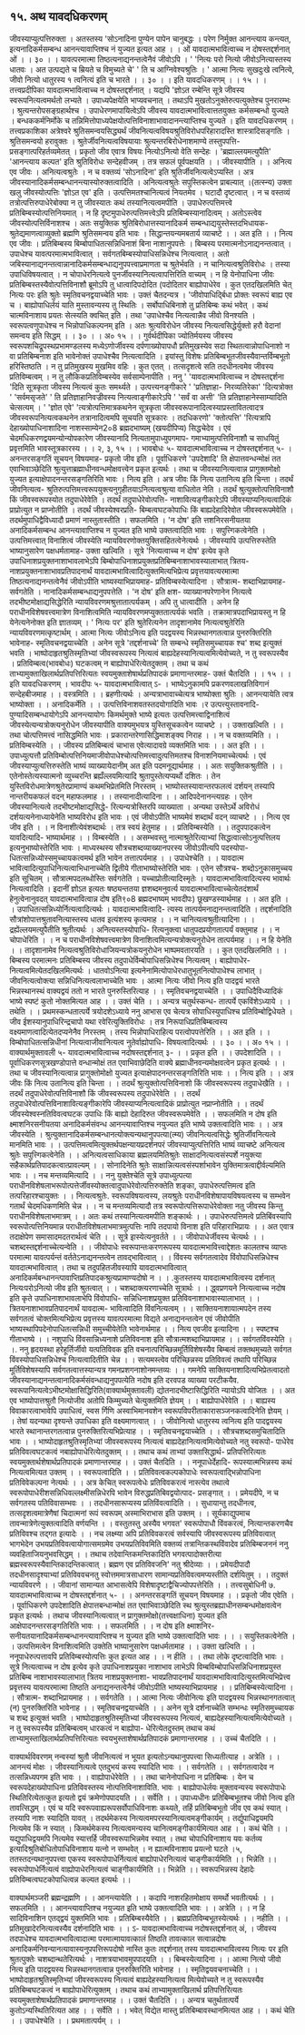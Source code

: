 ## १५. अथ यावदधिकरणम्
जीवस्याप्युत्पत्तिरुक्ता । अतस्तस्य 'सोऽनादिना पुण्येन पापेन चानुबद्धः ।
परेण निर्मुक्त आनन्त्याय कन्त्यत, इत्यनादिकर्मसम्बन्ध आनन्त्यावाप्तिश्च नं
युज्यत इत्यत आह
। । ओं यावदात्मभावित्वाच्च न दोषस्तद्दर्शनात् ओं । । ३० । ।
यावत्परमात्मा तिष्ठत्यनाद्यनन्तत्वेनैवं जीवोऽपि ।
' 'नित्यः परो नित्यो जीवोऽनित्यास्तस्य धातवः ।
अत उत्पद्यते च म्रियते च विमुच्यते चे' ' ति च आग्निवेश्यश्रुतिः ।
' आत्मा नित्यः सुखदुःखे त्वनित्ये, जीवो नित्यो धातुरस्य १ त्वनित्यं इति च
भारते । । ३० । । इति यावदधिकरणम् । । १५ । ।
तत्त्वप्रदीपिका
यावदात्मभावित्वाच्च न दोषस्तद्दर्शनात् । यद्यपि 'ज्ञोऽत रम्बेन्ति सूत्रे जीवस्य स्वरूपनित्यत्वमर्थतो
लभ्यते । उपाध्यपेक्षयेति भाप्यवचनात् । तथाऽपि मुखतोऽनुक्तेरुत्पत्युक्तेश्च पुनरारम्भः ।
श्रुत्यन्तरोपसङ्ग्रहार्थश्च । उपाधेरणमापायित्वेऽपि जीवस्य यावदात्मभावित्वात्ततयुक्तः कर्मसम्बन्धो
युज्यते । बन्धककर्मनिर्मोके च तन्निमित्तोपाध्यपेक्षयोत्पत्तिविनाशाभावादानन्त्याप्तिश्च युज्यते । इति
यावदधिकरणम् ।
तत्त्वप्रकाशिका
अत्रेश्वरे श्रुतिसमन्वयसिद्ध्यर्थं जीवनित्यत्वविषयश्रुतिविरोधपरिहारादस्ति शास्त्रादिसङ्गतिः ।
श्रुतिसमन्वयो हरावुक्तः । श्रुतेर्जीवनित्यत्वविषयायाः श्रुत्यन्तरबिरोधेनाशमाण्ये तस्तुपपत्ति-
प्रसङ्गात्परिहर्तव्यमेतत् । प्रकृतो जीव एवात्र विषयः नित्योऽनित्यो वेति सन्देहः । 'ब्रह्माल्लयमत्युपैति'
'आनन्त्याय कल्पत' इति श्रुतिविरोधः सन्देहवीजम् । तत्र सफलं पूर्वपक्षयति । । जीवस्यापीति । ।
अनित्य एव जीवः । अनित्यत्वश्रुतेः । न च वक्तव्यं 'सोऽनादिना' इति श्रुतिर्जीवनित्यत्वेऽप्यस्ति ।
अत्र जीवस्यानादिकर्मसम्बन्धानन्त्यास्योरुक्तत्वादिति । अनित्यत्वश्रुतेः सपुस्तिकत्वेन प्राबल्यात् ।(तत्स्न्य)
उक्ता खलु जीवस्योत्पत्तिः 'ज्ञोऽत एव' इति । उत्पत्तिमतश्चानित्यत्वं नियतमेव । घटादौ दृष्टत्वात् । न
च वस्तव्यं तत्रोत्पत्तिरुपाधेरेबोक्या न तु जीवस्यातः कथं तस्यानित्यत्वमपीति । उपाधेरुत्पत्तिमत्त्वे
प्रतिबिम्बस्योत्पत्तिनियमात् । न हि दृष्टमुपाधेरुत्पत्तिमत्त्वेऽपि प्रतिबिम्बस्यानादित्वम् । अतोऽस्त्वेव
जीवस्योत्पत्तिर्विनाशश्च । अतः सयुक्तिक श्रुतिबिरोधात्तस्यानादिकर्म सम्बन्धाद्ययुस्तेस्तदभिधायक-
श्रुतेद्यमाणत्वाव्युक्तो ब्रह्मणि श्रुतिसमन्वय इति भावः । सिद्धान्तयन्यमबतार्य व्याचष्टे । । अत इति । ।
नित्य एव जीवः । प्रतिबिम्बस्य बिम्बोपाधितत्सन्निधिनाशं बिना नाशानुपपत्तेः । बिम्बस्य
परमात्मनोऽनाद्यनन्तत्वात् । उपाधेश्च यावत्परमात्मभावित्वात् । सर्वगतबिम्बस्योपाधिसन्निधेश्च
नित्यत्वात् । अतो जबिस्यानाद्यनन्तत्वान्नानादिकर्मसम्बन्धाद्यनुपपत्त्वाप्रमाणता च श्रुतेर्भवति । न
चानित्यत्वश्रुतिविरोधः । तस्या उपाधिविषयत्वात् । न चोपाधेरनित्यत्वे पुनर्जीवस्यानित्यत्वापत्तिरिति
वाच्यम् । न हि येनोपाधिना जीवः प्रतिबिम्बस्तस्यैवोत्पत्तिविनाशौ ब्रूमोऽपि तु धात्वादिपदोदित
(पदोदितार बाह्योपाधेरेव । कुत एतदखिलमिति चेत् नित्यः परः इति श्रुतेः स्मृतिवचनद्वयाच्चेति
भावः । उक्तं चैतदन्यत्र । 'जीवोपाधिर्द्बिधा प्रोक्तः स्वरूपं बाह्य एव च । बाह्योपाधिर्लयं याति
मुस्तावन्यस्य तु स्थितिः । सर्बोपाधिबिनाशे तु प्रतिबिम्बः कथं भवेत् । कथं चात्मविनाशाय प्रयतः
सेत्स्यति क्वचित् इति । तथा 'उपाधेश्चैव नित्यत्वान्नैव जीवो विनश्यति । स्वरूपत्वणुपाधेश्च
न भिन्नोपाधिकल्पनम् इति । अतः श्रुत्यविरोधेन जीवस्य नित्यत्वसिद्धेर्युक्तो हरौ वेदानां समन्वय
इति सिद्धम् । । ३० । । अ० १५ । ।
गुर्वर्थदीपिका
ज्योतिर्मयस्य जीवस्य स्वरूपशचिद्रूपस्थप्रभामण्डलस्य मध्येऽणोर्जीवस्य दर्पणाख्योपापधौ
प्रतिमुखस्येव सदा स्थितत्वान्नोपाधिनाशो न वा प्रतिबिम्बनाश इति भावेनोक्तं उपाधेश्चैव
नित्यत्वादिति । इयांस्तु विशेषः प्रतिबिम्बभूतजीवस्यैवान्तर्विम्बभूतो हरिस्तिष्ठति । न तु
प्रतिमुखस्य मुखमिव वहिः । कुत एतत् । तत्सदृशत्वे सति तदधीनत्वमेव जीवस्य प्रतिविम्बत्वम् ।
न तु लौकिकप्रतिविम्बस्येव सर्वसाम्पेनापीति । ननु ' 'यावदात्मभावित्वाच्च न
दोषस्तद्दर्शना 'दिति सूत्रकृता जीवस्य नित्यत्वं कुतः समर्थ्यते । उत्पत्त्यनङ्गीकारे ' 'प्रतिज्ञाहा-
निरव्यतिरेका' 'दित्यत्रोक्त ' 'सर्वमसृजते' ' ति प्रतिज्ञाहानिवज्रीवस्य नित्यत्वाङ्गीकारेऽपि ' 'सर्वं
वा अत्ती' 'ति प्रतिज्ञाहानेस्साम्यादिति चेत्सत्यम् । ' 'ज्ञोत एवे' 'त्यत्रोत्पत्तिमात्रकथनेन सूत्रकृता
जीवस्वरूपानादित्वस्याप्रस्तावितत्वादत्र जीवस्वरूपनित्यत्वकथनेन तत्रानादित्वमपि सूचयति
सूत्रकारः । तदधिकरणो' 'क्तोत्पत्ति' 'रित्यत्रापि देहाख्योपाधिनाशादिना नाशस्साम्येन2०8 ब्रह्मदभाष्यम्
(खयदीपिप्य)
सिद्धचेदेव । एवं चेदमधिकरणद्वयमन्योन्योपकारेण जीवस्यानादि नित्यतामुपाध्युपगमाप-
गमाभ्यामुत्पत्तिविनाशौ च साधयितुं प्रवृत्तमिति भावस्तूत्रकारस्य । । २, ३, १५ । ।
भावबोधः
५- यावदात्मभावित्वाच्च न दोषस्तद्दर्शनात् ५- । अनन्तरसङ्गतिं सूचयन् विषयमाह- प्रकृतो
जीव इति । पूर्वाधिकरणे 'उपदेशादि' ति क्षेपात्तवन्धन्मोक्षं तत एवाभिवाञ्छेदिति
श्रुत्युत्ताब्रह्माधीनवन्धमोक्षवत्त्वेन प्रकृत इत्यर्थः । तथा च जीवस्यानित्यत्वान्न प्रागुक्तमोक्षो युज्यत
इत्याक्षेपादनन्तरसङ्गतिरिति भावः । नित्य इति । अत्र जीवः किं नित्य उतानित्य इति चिन्ता ।
तदर्थं जीवनित्यत्व- श्रुतिरुत्पत्तिमत्त्वरूपयुक्त्यनुगृहीतयाऽनित्यत्वश्रुत्या वाधितोत नेति । तदर्थं
श्रुत्युक्तोत्पत्तिविनाशौ किं जीवस्वरूपस्योत तदुपाधेरेवेति । तदर्थं तदुपाधेरेवोत्पत्ति-
नाशावित्यङ्गीकारेऽपि जीवस्याप्यनित्यत्वादिकं प्राप्रोत्युत न प्राप्नोतीति । तदर्थं जीवस्येश्वरप्रति-
बिम्बत्वघटकोपाधिः किं बाह्यदेहादिरेवोत जीवस्वरूपमेवेति । तदर्थमुपाधिद्वैविध्यादौ प्रमाणं
नास्तुतास्तीति । सफलमिति । 'न दोष' इति त्तशनिरसनीयतया अनादिकर्मसम्बन्ध
आनन्त्यावाप्तिश्च न युज्यत इति भाष्ये उक्तत्वादिति भावः । सपुत्त्गिकत्वेनेति । उत्पत्तिमत्त्वात्
विनाशित्वं जीवस्येति न्यायविवरणोक्तयुक्तिसहितत्वेनेत्यर्थः । जीवस्यापि उत्पत्तिरुस्तेति
भाष्यानुसारेण पक्षधर्मतामाह- उक्ता खल्विति । सूत्रे 'नित्यत्वाच्च न दोष' इत्येव कृते
उपाधिनाशप्रयुक्तनाशाभावलाभेऽपि बिम्बोपाधिनाशप्रयुक्तप्रतिबिम्बनाशाभावस्यालाभात् त्रितय-
नाशप्रयुक्तनाशाभावप्रतिपादनार्थं यावदात्मभावित्वादित्युक्तमित्यभिप्रेत्य प्रवृत्तयावत्यरमात्मा
तिष्ठत्यनाद्यनन्तत्वेनैवं जीवोऽपीति भाष्यस्याभिप्रायमाह- प्रतिविम्बस्येत्यादिना । सौत्रात्म-
शब्दाभिप्रायमाह- सर्वगतेति । नानादिकर्मसम्बन्धाद्यनुपपत्तेति । 'न दोष' इति क्षश-
व्याख्यानपरेणानेन नित्यत्वे तदभीष्टमोक्षाद्यसिद्धेरिति न्यायविवरणमश्रुत्तातात्पर्यकम् । अपि तु
धात्वादीति । अनेन हि पराधीनविशेषवत्त्वमात्रेण विनाशित्वमिति न्यायविवरणमप्युक्ततात्पर्यकं
भवति । तक्रामात्रपदाभिप्रायस्तु न हि येनेत्यनेनोक्त इति ज्ञातव्यम् । ' नित्यः पर' इति
श्रुतेरित्यनेन तादृशानामेव नित्यत्वश्रुतेरिति न्यायविवरणमत्कृष्टार्थम् । आत्मा नित्यः जीवोऽनित्य
इति पदद्वयस्य भिन्नस्थानगतत्वान्न पुनरुक्तिरिति भावेनाह- स्मृतिवचनद्वयाच्चेति । अनेन सूत्रे
'तद्दर्शनाच्चे' ति सम्बन्धे स्मृतिसमुच्चायक श्च' शब्द इत्युक्तं भवति । भाष्पोदाहृतश्रुतिस्मृतिभ्यां
जीवस्वरूपस्य नित्यत्वं बाह्यदेहस्यानित्यत्वमित्येवोच्यते, न तु स्वरूपस्यैव । प्रतिविम्बत्व(भावबोधः)
घटकत्वम् न बाह्योपाधेरित्येतदुक्तम् । तथा च कथं ताभ्यामुक्ताखिलार्थप्रतिपत्तिरित्यतः
स्वयमुक्ताशेषार्थप्रतिपादकं प्रमाणान्तरमाह- उक्तं चैतदिति । । १५ । । इति यावदधिकरणम् ।
भावदीपः
५- यावदात्मभावित्वात् ऽ- । भाष्येऽनुकामपि प्रकरणवलाखतिविगानं सन्देहबीजमाह । ।
वस्त्रमिति । । ब्रहणीत्यर्थः । अन्यत्राभावाच्चेत्यत्र भाष्योक्ता श्रुतिः । आनन्त्यायेति त्वत्र
भाष्योक्ता । । अनादिकर्मेति । । उत्पत्तिविनाशवतस्तदयोगादिति भावः ।र उत्पत्त्युस्तावनादि-
पुण्यादिसम्बन्धायोगेऽपि आनन्त्यायोगः किमर्थमुक्ते भाष्ये इत्यतः उत्पत्तिमत्त्वाद्विनाशित्वं
जीवस्येत्यन्यत्रोक्त्यनुरोधेन जीवस्यापीति वाक्यमुभयत्र युस्तिसूचकत्वेन व्याचष्टे । । उक्ताखल्विति
। । तथा चोत्पत्तिमत्त्वं नासिद्धमिति भावः । प्रकारान्तरेणासिद्धिमाशङ्क्य निराह । । न च
वक्तव्यमिति । । प्रतिविम्बस्येति । । जीवस्य प्रतिबिम्बत्वं चाभास एवेत्यादावग्रे व्यक्तमिति भावः । ।
अत इति । । उपाध्युत्पत्तौ प्रतिविम्बोत्पत्तिनियमाजीवोपाधेश्चोत्पत्तिमत्त्वादुत्पत्तिमतश्च
विनाशनियमाच्चेत्यर्थः । एवं जीवस्याप्युत्यत्तिरुस्तेति भाष्यं व्याख्यायेदानीम् अत इति
पदमनूद्यार्थमाह । । अतः सयुक्तिकश्रुतीति । । एतेनोस्तेत्यस्यात्मनो व्युच्चरन्ति ब्रह्यँल्लयमित्यादि
श्रुतापुस्तेत्यप्यर्थो दशितः । तेन युस्तिविरोधमात्रेणश्रुतेरप्रामाण्यं कथमभिप्रेतमिति निरस्तम् ।
भाष्योस्तस्यावान्तरफलत्वं दर्शयन् तस्यापि नान्तरीयकफलं वदन् महाफलमाह । ।
तस्यानादीत्यादिना । । आदिपदेनानन्त्यग्रहः । एतेन जीवस्यानित्यत्वे तदभीष्टमोक्षाद्यसिद्धे-
रित्यन्यत्रोस्तिरपि व्याख्याता । अन्यथा उस्तेऽर्थे अविरोधं दर्शयत्यनेनाध्यायेनेति भाष्यविरोध इति
भावः । एवं जीवोऽपीति भाष्यमेवं शब्दार्थं वदन् व्याचष्टे । । नित्य एव जीव इति । । न
विनाशीत्येवंशब्दार्थः । तत्र स्वयं हेतुमाह । । प्रतिविम्बस्येति । । तदुपपादकत्वेन यावदित्यादि-
भाष्यार्थमाह । । विम्बस्येति । । असम्भवस्तु नात्माश्रुतेरित्याभ्यां सिद्धत्वात्सोऽनुत्पत्तिलय
इत्यनुभाष्योस्तेरिति भावः । माध्यस्थस्य सौत्रचशब्दव्याख्यानपरस्य जीवोऽपीत्यपि पदस्योपा-
धितत्सन्निध्योस्समुच्चायकत्वमर्थ इति भावेन तत्तात्पर्यमाह । । उपाधेश्चेति । । यावदात्म
भावित्वादित्युपाधिनित्यत्वाभिधानाच्चेति द्वितीये गीताभाष्योस्तेरिति भावः । एतेन सौत्रश्च-
शब्दोऽनुकासमुच्चय इति सूचितम् । सौत्रात्मपदलब्धोस्तिः सर्वगतेति । यच्चाप्रोतीत्यादिस्मृतेः ।
यावदात्मभावित्वादित्यस्य भावार्थः नित्यत्वादिति । इदानीं ज्ञोऽत इत्यतः षष्ठ्यन्ततया
ज्ञशब्दमनुवर्त्य यावदात्मभावित्वाच्चेत्येतदंशार्थं हेनुत्वेनानुवदत् यावदात्मभावित्वान्न दोष इति९०8 ब्रह्मदभाष्यम्
भावदीपः)
छूखण्डस्यार्थमाह । । अत इति । । उपाधितत्सन्निध्योर्नित्यत्वादित्यर्थः । यावदात्मभावित्वादि-
त्यस्य तात्पर्यमनाद्यनन्तत्वादिति । तद्दर्शनादिति सौत्रांशोपात्तश्रुतावनित्यास्तस्य धातव इत्यंशस्य
कृत्यमाह । । न चानित्यत्वश्रुतीत्यादिना । । द्रह्येंल्लयमत्युपैतीति श्रुतीत्यर्थः । अनित्यस्तस्योपाधि-
रित्यनुक्त्वा धातुपदप्रयोगतात्पर्यं वक्तुमाह । । न चोपाधेरिति । । न च पराधीनविशेषवत्त्वमात्रेण
विनाशित्वमित्यन्यत्रोक्त्यनुरोधेन तात्पर्यमाह । । न हि येनेति । । तादृशानामेव
नित्यत्वश्रुतिविरोधाजियन्यत्रोकयनुरोधेन भाष्पमवतारयति । । कुत एतदखिलमिति । । बिम्बस्य
परमात्मनः प्रतिबिम्बस्य जीवस्य तदुपाधेर्विम्बोपाधिसन्निधेश्च नित्यत्वम् । बाह्योपाधेर-
नित्यत्वमित्येतदखिलमित्यर्थः । धातवोऽनित्या इत्यनेनामित्योपाधेरधातुभूतनित्योपाधेश्च
लाभात् । जीवनित्यत्वोक्त्या सन्निधिनित्यत्वलाभाच्चेति भावः । आत्मा नित्यः जीवो नित्य इति
पादद्वयं भारते भिन्नस्थानस्थं वाक्यद्वयं ततो न भारते पुनरुस्तिरित्याह । । स्मृतिवचनद्वयाच्चेति । ।
उपाधिदैविध्यादिकं भाष्ये स्पष्टं कुतो नोक्तमित्यत आह । । उक्तं चेति । । अन्यत्र चतुर्थस्कन्ध-
तात्पर्ये एकविंशेऽध्याये । । तथेति । । प्रथमस्कन्धतात्पर्ये त्रयोदशेऽध्याये ननु आभास एव चेत्यत्र
सोपाधिस्युपाधिश्च प्रतिविम्बोद्विधेयते । जीव ईशस्यानुपाधिरिन्द्रचापो यथा रवेरित्युक्तिविरोधः ।
तत्र निरूपाधिप्रतिबिम्बत्वस्य वक्ष्यमाणत्वादित्येतदप्यनेनैव निरस्तम् । तस्य भिन्नोपाधिराहित्य
परत्वोपपत्तेरिति । । अत इति । । विम्बोपाधितत्सन्निधीनां नित्यत्वाजीवानित्यत्व नुतेर्वाह्योपाधि-
विषयत्वादित्यर्थः । । ३० । । अ० १५ । ।
वाक्यार्थमुक्तावली
५- यावदात्मभावित्वाच्च नदोषस्तद्दर्शनात् ३- । । प्रकृत इति । । उपदेशादिति । ।
पूर्वाधिकरणसूत्रखण्डोपात्ते वन्धान्मोक्षं तत एवाभिवाछेदिति वाक्ये ब्रह्माधीनवन्यमोक्षवत्वेन प्रकृत
इत्यर्थः । । तथा च जीवस्यानित्यत्वान्न प्रागुक्तोमोक्षो युज्यत इत्याक्षेपादनन्तरसङ्गतिरिति भावः । ।
नित्य इति । । अत्र जीवः किं नित्य उतानित्य इति चिन्ता । । तदर्थं श्रुत्युक्तोत्पत्तिविनाशो किं
जीवस्वरूपस्य तदुपाधेखैति । । तदर्थं तदुपाधेरेवोत्पत्तिविनाशौ किं जीवस्वरूपस्य तदुपाधेरेवेति । ।
तदर्थं तदुपाधेरेवोत्पत्तिविनाशावित्यङ्गीकारेपि जीवस्याप्यनित्यत्वादिकं प्राप्रोत्युत नप्राप्नोतीति । ।
तदर्थं जीवस्येश्वस्नतिविवत्वघटक उपाधिः किं बाह्यो देहादिरुत जीवस्वरूपमेवेति । । सफलमिति
न दोष इति क्ष्माशनिरसनीयतया अनादिकर्मसंवन्ध आनन्त्यावाप्तिश्च नयुज्यत इति भाष्ये
उक्तत्वादिति भावः । । अत्र जीवस्येति । श्रुत्युक्तानादिकर्मसम्बन्धानत्योक्त्यन्यथानुपपत्या(त्म्य)
जीवनित्यत्वसिद्धेः श्रुतिर्जीवनित्यत्वे मानमिति भावः । । उत्पत्तिमत्वमित्युक्तर्थपक्षन्यायप्रदर्शनपरं
जीवस्याप्युत्पत्तिरिति भाष्यं व्याचष्टे अनित्यत्व श्रुतेः सपुत्त्गिकत्वेनेति । । अनित्यत्वसाधिकाया
ब्रह्मलयमितिश्रुतेः साक्षादनित्यत्वसंस्पर्शे नयुक्त्या सहैकार्थप्रतिपादकत्वात्प्रावल्यम् । । सोनादिनेति
श्रुतेः साक्षान्नित्यत्वसंस्पर्शाभावेन युक्तिमात्रत्वाद्दीर्वल्यमिति भावः । । नच मन्तव्यमित्यादि । । ननु
युक्तेश्चेति सूत्रे उपाध्युत्पत्या पराधीनविशेषलाभरूपोत्पत्तेर्जीवस्योक्तत्वादुपाधेरेवोत्पत्तिरुक्तेति
शङ्का, उपाधेरुत्पत्तिमत्व इति तत्परिहारश्चायुक्तः । । नित्यत्वश्रुतेः. स्वरूपविषयत्वस्य, लयश्रुतेः
पराधीनविशेषापायविषयत्वस्य च सम्भवेन गतार्थं चेदमधिकणमिति चेन्न । । न च मन्तव्यमित्यादौ
तत्र स्वरूपोत्पत्तिरूपाधेरेवोक्ता नतु जीवस्य किन्तु पराधीनविशेषलाभमात्रम् । । अतः कथं
तस्यानित्यत्वमपीति शङ्कार्थः । । उपाधेरुत्पत्तिमत्वे प्रतिबिंवस्यापि स्वरूपोत्पत्तिनियमान्न
पराधीतविशेषलाभमात्रमुत्पत्तिः नापि तदपायो विनाश इति परिहाराभिप्रायः । । अत एवात्र
तदाक्षेपेण समासादमदतरार्थत्वं चेति । । सूत्रे इास्येत्यनुवर्तते । । जीवोपाधेर्जीवस्य चेत्यर्थः । ।
चशब्दस्तद्दर्शनाच्चेत्यन्वेति । । जीवोपाधेः स्वरूपान्तःकरणरूपस्य यावदात्मभावित्त्वाद्देशतः
कालतश्च व्याप्तः परमात्मा यावत्पर्यन्तं वर्ततेऽनाद्यनन्तत्वेन तावद्भावित्वात् । । विंवस्य
सर्वगतत्वादेव विंवोपाधिसन्निधेश्च यावदात्मभावित्वात् । तथा च तदुपहितजीवस्यापि
यावदात्मभावित्वात् अनादिकर्मबन्धानन्त्पावाप्तिप्रतिपादकश्रुत्यप्रामाण्यदोषो न । । .कुतस्तस्य
यावदात्मभावित्वस्य दर्शनात् नित्यःपरोऽनित्यो जीव इति श्रुतत्वात् । । चशब्दाक्त्यरणाच्चेति
सूत्रार्थः । । द्ध्वप्रणयने नित्यत्वाच्च नदोष इति कृते उपाधिनाशाभावलाभेपि विंवोपाधि-
सन्निधिनाशप्रयुक्त प्रतिविवनाशाभावास्यालाभात् । । त्रितयनाशाभावप्रतिपादनार्थं यावदात्म-
भावित्वादिति विंवनित्यत्वम् । । साक्तियनाशायात्मपदेन तस्य सर्वगतत्वं चोक्तमित्यभिप्रेत्य
प्रवृत्तस्य यावत्परमात्मा विद्यते अनाद्यनन्तत्वेन एवं जीवोपीति भाष्यस्थापिपदेनोपाधितत्सन्निधी
समुच्चीयेतेति भावेनार्थमाह । । नित्य एवजीव इत्यादिना । । स्पष्टश्च गीताभाष्ये । । नशुपाधि
विंवसान्निध्यनाशे प्रतिविवनाश इति सौत्रात्मशब्दाभिप्रायमाह । । सर्वगतविंवस्येति । ।.
ननु हृदयस्था हरेहूर्तिर्जीवो यत्पतिविवक इति वचनात्परिच्छिन्नमूर्तिविशेषस्यैव बिम्बत्वं
तक्तथमुच्यते सर्वगत विंवस्योपाधिसन्निधेश्च नित्यत्वादितीति चेन्न । । सत्यमस्त्वेव परिच्छिन्नस्य
प्रतिविवत्वं तथापि परिच्छिन्न मूर्तिविशेषस्यापि सर्वगतत्वात्तस्यान्यत्र गमनप्रशगनाशोनमन्तव्यः
। । गमनेपि साक्तियनाशादित्यभिप्रेतत्वादतो जीवस्यानाद्यनन्तत्वानादिकर्मसंवन्धाद्यनुपपत्येति
नदोष इति दरवपड व्याख्या परटीकयैव. स्वरूपानित्यत्वेऽभीष्टमोक्षासिद्धिरिति(वाक्यार्थमुक्तावली)
द्योतनादभीष्टासिद्धिरिति न्यायोऽपि योजितः । । अत एव भाष्योपात्तश्रुतौ नित्योजीव अतोपि
किम्मुच्यते चेत्युक्तमिति ज्ञेयम् । ।
बाह्योपाधेरेवेति । । बाह्यस्य विवाकारत्वाभावेपि उपाधित्वं, स्वस र्गिणि अस्वाभिमानवशेन
स्वरूपविपरीताकारासञ्जनकत्वादिनेति ज्ञेयम् । । तेषां यदन्यथा दृश्यन्ते उपाधिका इति
वक्ष्यमाणत्वात् । । जीवोनित्यो धातुरस्य त्वनित्य इति पादद्वयस्य भारते स्थानान्तरगतत्वान्न
पुनरुक्तिरित्यभिप्रेत्याह । । स्मृतिवचनद्वयाच्चेति । । सौत्रचशब्दसमुचितादिति भावः । ।
भाष्योदाहृतश्रुतिस्मृतिभ्यां जीवस्वरूपस्य नित्यत्वं बाह्यदेहानित्यत्वमित्येवोच्यते नतु स्वरूपो-
पाधेरेव प्रतिविवत्वघटकत्वं नबाह्योपाधेरित्येतदुक्तम् । । तथाच कथं ताभ्यां उक्तासिद्धार्थ-
प्रतिपत्तिरित्यतः स्वयमुक्तार्थशेषार्थप्रतिपादकं प्रमाणान्तरमाह । । उक्तं चैतदिति । । ननूपाधेर्देहादि-
रूपस्यात्मभिन्नस्य कथं नित्यत्वमित्यत उक्तम् । । स्वरूपत्वादिति । । प्रतिविवत्वकल्पकोपाधेः
स्वरूपत्वाद्भिन्नोपाधिना प्रतिविवेकल्पना नेत्यर्थः । । अत्र केचित् स्वरूपत्वेधेः प्रतिविवकरत्वं
नास्त्येव तथात्वे स्वरूपोपाधेरीशसन्निधिवल्लक्ष्मीसन्निधेरपि भावेन विरुद्धप्रतिबिवद्वयोत्पाद-
प्रसङ्गात् । । प्रमेयदीपे, न च सर्वगतस्य पतिविवासम्भवः । । तदधीनसारूप्यस्य प्रतिविंवत्वादिति । ।
सुधायान्तु तदधीनत्व, तत्सदृशत्वमात्रेणैषां चिदात्मनां रूपं स्वरूपम् अस्माभिराभास इति उक्तम्
। । सूर्यकाद्युपमाच तावन्मात्रेणेत्युक्तत्वादिति वर्णयन्ति । । वस्तुतस्तु अस्यैव भगवत' स्वरूपोपाधौ
विंवकरत्वं, नित्यान्तकरणचैव प्रतिविवश्च तद्गत इत्यादेः । । नच लक्ष्म्या अपि प्रतिविवकरत्वं
सर्वस्यापि जीवस्वरूपस्य प्रतिविवत्वात् भागभेदेन उभयप्रतिविवत्वायोगात्समग्रमेव
उभयप्रतिविवमिति वक्तव्यं तत्रान्तिकस्थविंवादेव प्रतिबिम्बजननं ननु व्यवहिताजियनुभवसिद्धम् । ।
तथाच तदेवान्तिकमन्तिकादिति भगवत्पादोक्तरीत्या ब्रह्मस्वरूपस्यैवान्तिकादन्तिकत्वात् । ब्रह्मण
एव प्रतिविवजनि' नतु श्रीदेव्याः । । प्रमेयदीपादौ तदधीनसादृश्याभ्यां प्रतिविववचनतु
स्वोत्तममात्रसाधारण सामान्यप्रतिविवत्वमप्यस्तीति दर्शयितुम् । । तदुक्तं न्यायविवरणे । । जीवानां
सामान्यत आभासत्वेपि विशेषादृष्टाद्वैचिज्योपपत्तेरिति । ।
तत्त्वसुबोधिनी
७. यावदात्मभावित्वाच्च न दोषस्तद्दर्शनात् ५- । । अनन्तरसङ्गतिं सूचयन् विषयमाह । । प्रकृतो
जीव एवेति । । पूर्वाधिकरणे उपदेशादिति क्षेपात्तबन्धान्मोक्षं तत एवाभिवाञ्छेदिति
स्थ श्रुत्युस्तब्रह्याधीनसम्बन्धमोक्षवत्वेन प्रकृत इत्यर्थः । तथाच जीवस्यानित्यत्वात् न प्रागुक्तमोक्षो(तत्त्वक्षाधिना)
युज्यत इति आक्षेपादनन्तरसङ्गतिरिति भावः । । सफलमिति । । न दोष इति क्ष्माशनिर-
सनीयतयानादिकर्मसम्बन्धानन्त्यावाप्तिश्च न युज्यत इति भाष्ये उक्तत्वादिति भावः । । ।
सयुस्तिकत्वेनेति । । उत्पत्तिमत्वेन विनाशित्वमिति उक्तेति भाष्यानुसारेण पक्षधर्मतामाह । । उक्ता
खल्विति । । ननूपाधेरुत्पत्तावपि प्रतिविम्बस्योत्पत्तिः कुत इत्यत आह । । न हीति । । तथा लोके
दृष्टत्वादिति भावः । सूत्रे नित्यत्वाच्च न दोष इत्येव कृते उपाधिनाशप्रयुका नाशाभाव लाभेऽपि
विम्बविम्बोपाधिसन्निधिनाशप्रयुस्त प्रतिबिम्ब नाशाभावस्यालाभात् त्रितय नाशप्रयुक्तनाशा-
भावप्रतिपादनार्थं यावदात्मभावित्वादित्युस्तमित्यभिप्रेत्त्व प्रवृत्तस्य यावत्परमात्मा तिष्ठति
अनाद्यनन्तत्वेनैवं जीवोऽपीति भाष्यस्याभिप्रायमाह । । प्रतिबिम्बस्येत्यादिना । । सौत्रात्म-
शब्दाभिप्रायमाह । । सर्वगतेति । । आत्मा नित्यः जीवोनित्यः इति पादद्वयस्य भिन्नस्थानगतत्वात्
(न) पुनरुक्तिरिति भावेनाह । । स्मृतिवचनद्वयाच्चेति । । अनेन सूत्रे दर्शनाच्चेति सम्भन्धः
स्मृतिसमुच्चायक च शब्द इत्युक्तं भवति । भाष्पोदाहृतश्रुतिस्मृतिभ्यां जीवस्वरूपस्य नित्यत्वं,
बाह्यदेहस्यानित्यत्वमित्येवोच्यते । न तु स्वरूपस्यैव प्रतिबिम्बत्वम् धारकत्वं न बाह्योपा-
धेरित्येतदुस्तम् तथाच कथं ताभ्यामुस्ताखिलार्थप्रतिपत्तिरित्यतः स्वयभुस्ताशेषार्थप्रतिपादकं
प्रमाणान्तरमाह । । उच्चं चैतदिति । ।

वाक्यार्थविवरणम्
नन्वस्यां श्रुतौ जीवनित्यत्वं न भूयत इत्यतोऽन्यथानुपपत्त्वा सिध्यतीत्याह । अत्रेति । ।
आनन्त्यं मोक्षः । जीवस्यानित्यत्वे एतदुभयं कस्य स्यादिति भावः । । सर्वगतेति । । सर्वगतत्वादेव
न तत्सन्निध्यपगम इति भावः । । वाह्योपाधेरेवेति । । तथा चानेनोपाधिना न प्रतिबिम्बः । येन च
स्वरूपदेहाख्योपाधिना प्रतिविवस्तस्य नोत्पत्तिविनाशाविति. भावः । बाह्योपाधेर्लयः
मुक्तावन्यस्य स्वरूपोपाधेः स्थितिरित्येतत्कुत इत्यतो द्वयं क्रमेणोपपादयति । । सर्वेति । ।
उपाध्यधीनः प्रतिबिम्बभूतश्च जीवो नित्य इति तावत्सिद्धम् । एवं च यदि
स्वरूपवाह्यरूपसर्वोपाधिविनाशः कथ्यते, तर्हि प्रतिबिम्बभूतो जीव एव कथं स्यात् । तस्यापि
नाशः स्यादिति यावत् । तदर्थमेकस्य नित्यत्वमपरस्यानित्यत्वमङ्गीकार्यम् । तर्द्युपाधिद्वयमपि
नित्यमेव किं न स्यात् । किमर्थमेकस्य नित्यत्वमन्यस्य चानित्वमङ्गीकार्यमित्यत आह । । कथं चेति
। । यद्युपाधिद्वयमपि नित्यमेव स्यात्तर्हि जीवस्वरूपाभिन्नमेव स्यात् । तथा चोपाधिविनाशाय यवः
कर्तव्य इत्यादिश्रुतिबोधितोपाधिविनाशाय यत्नो न सम्भवेत् । न ह्यात्मविनाशाय प्रयत्नो घटते ।५,
ततस्तदन्यथानुपपत्त्वा एकस्य स्वरूपोपाधेर्नित्यत्वं बाह्योपाधेरनित्यत्वं चाङ्गीकार्यमिति ।।
भिन्नेति ।। स्वरूपोपाधेर्नित्यत्वं वाह्योपाधेरनित्यत्वं चाङ्गीकार्यमिति ।। भिन्नेति ।। स्वरूपभिन्नस्य
देहादेः प्रतिविम्बत्वघटकोपाधित्वन्न कल्यत इत्यर्थः ।।

वाक्यार्थमञ्जरी
ब्रह्मन्द्रह्मणि । । आनन्त्यायेति । । कदापि नाशरहितमोक्षाय समर्थो भवतीत्यर्थः । । सफलमिति
। । आनन्त्यावाप्तिश्च नयुज्यत इति भाष्ये उक्तत्वादिति भावः । । अत्रेति । । न हि सादिविनाशिन
एतद्द्वयं युक्तमिति भावः । प्रतिबिम्बस्यैवेति । । ब्रह्मप्रतिविम्बभूतस्येत्यर्थः । । नहीति । ।
प्रतिमुखादेरनित्यत्वस्यैव दर्शनादिति भावः । । ऽ- यावदात्मभावित्वाच्च नदोषस्तद्दर्शनात् अं, ।
जीवस्य तदपाधेश्च यावदात्मभावित्वादात्मा परमात्मायावत्कालं तिष्ठति तावत्काल सत्वान्नदोषः
अनादिकर्मनिवन्यानत्यावास्यनुपपत्तिरूपदोषो नास्ति कुतः तद्दर्शनात् तस्य यावदात्मभावित्वस्य
नित्यः पर इति श्रुतत्पुक्तेः चशब्दान्थतेरित्यर्थः । नाशत्रयाभावमुपपादयति । । बिम्बस्येत्यादिना
। । आत्मा नित्यो जीवो नित्य इति पादद्वयस्य भिन्नस्थानगतत्वान्न पुनरुक्तिरिति भावेनाह । ।
स्मृतिद्वयवचनाच्चेति । । भाष्पोदाहृतश्रुतिस्मृतिभ्यां जीवस्वरूपस्य नित्यत्वं बाह्यदेहस्यानित्यत्व
मित्येवोच्यते न तु स्वरूपस्यैव प्रतिबिम्बघटकत्वं न बाह्योपाधेरित्युक्तम् । तथाच कथं
ताभ्यामुक्ताखिलार्थ प्रतिपत्तिरित्यतः स्वयमुक्ताशेषार्थप्रतिपादकं प्रमाणान्तरमाह । । उक्तं चैतदिति
। । अन्यत्र चतुर्थतात्पर्ये कुतोऽन्यस्थितिरित्यत आह । । सर्वेति । । भवेत् विद्येत मास्तु
प्रतिबिम्बावस्थानमित्यत आह । । कथं चेति । । उपाधेश्चेति । । प्रथमतात्पर्यम् । ।
 